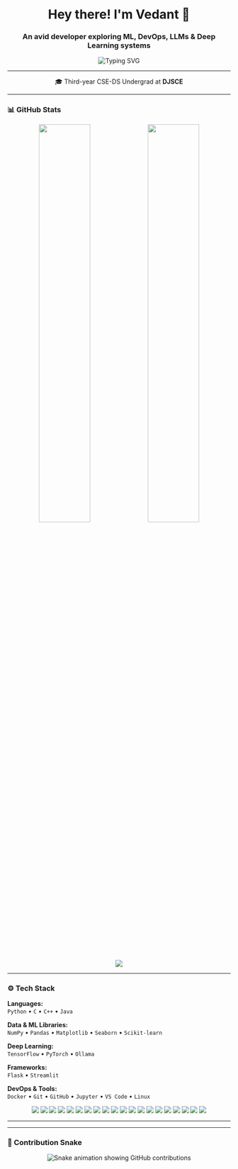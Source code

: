 <h1 align="center">Hey there! I'm Vedant 👋</h1>

<h3 align="center">An avid developer exploring ML, DevOps, LLMs & Deep Learning systems</h3>

<p align="center">
  <img src="https://readme-typing-svg.demolab.com?font=Fira+Code&size=22&pause=1000&center=true&vCenter=true&width=500&lines=Learning+Systems+that+Learn;Machine+Learning+%7C+DevOps+%7C+LLMs;Building+Scalable+Projects;Tinkering+with+AI+%26+Automation" alt="Typing SVG" />
</p>

---

<p align="center">
  🎓 Third-year CSE-DS Undergrad at <strong>DJSCE</strong>
</p>


---

### 📊 GitHub Stats

<p align="center">
  <img src="https://github-readme-stats.vercel.app/api?username=VedantShirgaonkar&show_icons=true&theme=dracula&hide_border=true&border_radius=10" width="48%" />
  <img src="https://github-readme-streak-stats.herokuapp.com/?user=VedantShirgaonkar&theme=dracula&hide_border=true&border_radius=10" width="48%" />
</p>

<p align="center">
  <img src="https://github-readme-activity-graph.vercel.app/graph?username=VedantShirgaonkar&theme=rogue&area=true&hide_border=true&radius=10" />
</p>


---

### ⚙️ Tech Stack

**Languages:**  
`Python` • `C` • `C++` • `Java`

**Data & ML Libraries:**  
`NumPy` • `Pandas` • `Matplotlib` • `Seaborn` • `Scikit-learn`

**Deep Learning:**  
`TensorFlow` • `PyTorch` • `Ollama`

**Frameworks:**  
`Flask` • `Streamlit`

**DevOps & Tools:**  
`Docker` • `Git` • `GitHub` • `Jupyter` • `VS Code` • `Linux`

<p align="center">
  
  <!-- 💻 Languages -->
  <img src="https://img.shields.io/badge/Python-3776AB?style=for-the-badge&logo=python&logoColor=white" />
  <img src="https://img.shields.io/badge/C-00599C?style=for-the-badge&logo=c&logoColor=white" />
  <img src="https://img.shields.io/badge/C++-00599C?style=for-the-badge&logo=c%2B%2B&logoColor=white" />
  <img src="https://img.shields.io/badge/Java-ED8B00?style=for-the-badge&logo=openjdk&logoColor=white" />

  <!-- 📊 Data Science & ML -->
  <img src="https://img.shields.io/badge/NumPy-013243?style=for-the-badge&logo=numpy&logoColor=white" />
  <img src="https://img.shields.io/badge/Pandas-150458?style=for-the-badge&logo=pandas&logoColor=white" />
  <img src="https://img.shields.io/badge/Matplotlib-11557C?style=for-the-badge&logo=plotly&logoColor=white" />
  <img src="https://img.shields.io/badge/Seaborn-2D3F72?style=for-the-badge&logoColor=white&logo=python" />
  <img src="https://img.shields.io/badge/Scikit--Learn-F7931E?style=for-the-badge&logo=scikit-learn&logoColor=white" />

  <!-- 🧠 Deep Learning -->
  <img src="https://img.shields.io/badge/TensorFlow-FF6F00?style=for-the-badge&logo=tensorflow&logoColor=white" />
  <img src="https://img.shields.io/badge/PyTorch-EE4C2C?style=for-the-badge&logo=pytorch&logoColor=white" />
  <img src="https://img.shields.io/badge/Ollama-ffffff?style=for-the-badge&logo=ollama&logoColor=000000" />

  <!-- 🌐 Frameworks -->
  <img src="https://img.shields.io/badge/Flask-000000?style=for-the-badge&logo=flask&logoColor=white" />
  <img src="https://img.shields.io/badge/Streamlit-FF4B4B?style=for-the-badge&logo=streamlit&logoColor=white" />

  <!-- 🚀 DevOps & Tools -->
  <img src="https://img.shields.io/badge/Docker-2496ED?style=for-the-badge&logo=docker&logoColor=white" />
  <img src="https://img.shields.io/badge/Git-F05032?style=for-the-badge&logo=git&logoColor=white" />
  <img src="https://img.shields.io/badge/GitHub-181717?style=for-the-badge&logo=github&logoColor=white" />
  <img src="https://img.shields.io/badge/Jupyter-F37626?style=for-the-badge&logo=jupyter&logoColor=white" />
  <img src="https://img.shields.io/badge/VS%20Code-007ACC?style=for-the-badge&logo=visual-studio-code&logoColor=white" />
  <img src="https://img.shields.io/badge/Linux-FCC624?style=for-the-badge&logo=linux&logoColor=black" />

</p>

---



---

### 🐍 Contribution Snake

<p align="center">
  <img src="https://raw.githubusercontent.com/VedantShirgaonkar/VedantShirgaonkar/output/github-contribution-grid-snake.svg" alt="Snake animation showing GitHub contributions" />
</p>

<!--
### 🔥 Projects Spotlight

- 🎥 **AI Interview Tracker** – Webcam-based emotion analysis  
  _Tech:_ Flask, OpenCV, JavaScript, ML  

- 📦 **Docker Playground** – MySQL + Redis + Flask via Docker Compose  
  _Tech:_ Docker, MySQL, Redis, Python  

- 📊 **ML from Scratch** – Core algorithms with step-by-step logic  
  _Tech:_ NumPy, Jupyter Notebook  

🔗 *Check pinned repositories for more!*

---


---

### 🎵 Spotify Now Playing

<p align="center">
  <img src="https://spotify-github-profile.vercel.app/api/view?uid=g3dmbir61ukzh3k4lq62345id&cover_image=true&theme=novatorem&bar_color=53b14f&bar_color_cover=false" />
</p>


---

### 🐍 Contribution Snake

<p align="center">
  <img src="https://raw.githubusercontent.com/vedantsxyz/VedantShirgaonkar/output/github-contribution-grid-snake.svg" alt="snake gif" />
</p>

**🎯 Auto-setup Guide:** [Enable Snake Animation →](https://github.com/Platane/snk)

---

### 📫 Let’s Connect

<p align="center">
  <a href="mailto:your-email@example.com"><img src="https://img.shields.io/badge/Gmail-D14836?style=for-the-badge&logo=gmail&logoColor=white" /></a>
  <a href="https://linkedin.com/in/your-linkedin"><img src="https://img.shields.io/badge/LinkedIn-0077B5.svg?style=for-the-badge&logo=linkedin&logoColor=white" /></a>
  <a href="https://twitter.com/your-twitter"><img src="https://img.shields.io/badge/Twitter-1DA1F2.svg?style=for-the-badge&logo=twitter&logoColor=white" /></a>
</p>
